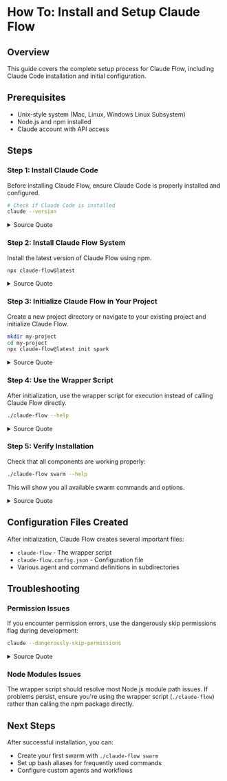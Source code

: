 # How To: Install and Setup Claude Flow

## Overview
This guide covers the complete setup process for Claude Flow, including Claude Code installation and initial configuration.

## Prerequisites
- Unix-style system (Mac, Linux, Windows Linux Subsystem)
- Node.js and npm installed
- Claude account with API access

## Steps

### Step 1: Install Claude Code
Before installing Claude Flow, ensure Claude Code is properly installed and configured.

```bash
# Check if Claude Code is installed
claude --version
```

<details>
<summary>Source Quote</summary>
> "so what you want to do before you even start she logged in and and you've installed clod flow or sorry clod code so i think it's mpn i actually don't remember what the mpn is but you can you can do a search for that and find that pretty easily but make sure make sure it's installed"
> Source: en-Agentics Live Vibe Coding - June 19, 2025.txt:66-71
</details>

### Step 2: Install Claude Flow System
Install the latest version of Claude Flow using npm.

```bash
npx claude-flow@latest
```

<details>
<summary>Source Quote</summary>
> "step one install cloud code step to install the cloud flow system step three once it once those two things are both initialized you can start running various options"
> Source: en-Agentics Live Vibe Coding - June 19, 2025.txt:103-106
</details>

### Step 3: Initialize Claude Flow in Your Project
Create a new project directory or navigate to your existing project and initialize Claude Flow.

```bash
mkdir my-project
cd my-project
npx claude-flow@latest init spark
```

<details>
<summary>Source Quote</summary>
> "So to instantiate it, you're going to run something like mpx quad dash flow at latest. And then you can do init and then spark."
> Source: en-Agentics Live Vibe Coding - June 19, 2025.txt:36-38
</details>

### Step 4: Use the Wrapper Script
After initialization, use the wrapper script for execution instead of calling Claude Flow directly.

```bash
./claude-flow --help
```

<details>
<summary>Source Quote</summary>
> "This wrapper essentially allows me to execute from a working folder it's and this essentially gets around the problem with the node modules that you sometimes might might experience but in order to use it what you have to do is you're gonna have to use something like this so dot quad flow"
> Source: en-Agentics Live Vibe Coding - June 19, 2025.txt:52-58
</details>

### Step 5: Verify Installation
Check that all components are working properly:

```bash
./claude-flow swarm --help
```

This will show you all available swarm commands and options.

<details>
<summary>Source Quote</summary>
> "and let me do help on that now this this will show us all the various help commands now you if you don't add anything even you just you need to run it with this command"
> Source: en-Agentics Live Vibe Coding - June 19, 2025.txt:110-113
</details>

## Configuration Files Created

After initialization, Claude Flow creates several important files:
- `claude-flow` - The wrapper script
- `claude-flow.config.json` - Configuration file
- Various agent and command definitions in subdirectories

## Troubleshooting

### Permission Issues
If you encounter permission errors, use the dangerously skip permissions flag during development:

```bash
claude --dangerously-skip-permissions
```

<details>
<summary>Source Quote</summary>
> "this time what i'm going to do is i'm going to you know to to do research to a simple world in, hello. All right, so I'm just gonna grab that quick so I have that handy. So once I have that, so this is the initial output."
> Source: en-AI Hacker League July 24th_ Exploring Cloud Flow and Open Code CLI Integration.txt:171-175
</details>

### Node Modules Issues
The wrapper script should resolve most Node.js module path issues. If problems persist, ensure you're using the wrapper script (`./claude-flow`) rather than calling the npm package directly.

## Next Steps
After successful installation, you can:
- Create your first swarm with `./claude-flow swarm`
- Set up bash aliases for frequently used commands
- Configure custom agents and workflows